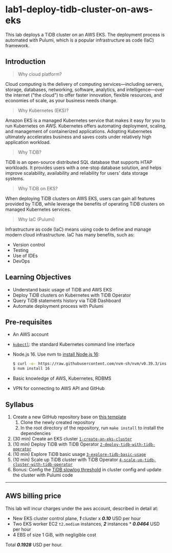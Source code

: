 # lab1-deploy-tidb-cluster-on-aws-eks

This lab deploys a TiDB cluster on an AWS EKS. The deployment process is automated with Pulumi, which is a popular
infrastructure as code (IaC) framework.

## Introduction

> Why cloud platform?

Cloud computing is the delivery of computing services—including servers, storage, databases, networking, software,
analytics, and intelligence—over the internet ("the cloud") to offer faster innovation, flexible resources, and
economies of scale, as your business needs change.

> Why Kubernetes (EKS)?

Amazon EKS is a managed Kubernetes service that makes it easy for you to run Kubernetes on AWS. Kubernetes offers
automating deployment, scaling, and management of containerized applications. Adopting Kubernetes ultimately accelerates
business and saves costs under relatively high application workload.

> Why TiDB?

TiDB is an open-source distributed SQL database that supports HTAP workloads. It provides users with a one-stop database
solution, and helps improve scalability, availability and reliability for users' data storage systems.

> Why TiDB on EKS?

When deploying TiDB clusters on AWS EKS, users can gain all features provided by TiDB, while leverage the benefits of
operating TiDB clusters on managed Kubernetes services.

> Why IaC (Pulumi)

Infrastructure as code (IaC) means using code to define and manage modern cloud infrastructure. IaC has many benefits,
such as:

- Version control
- Testing
- Use of IDEs
- DevOps

## Learning Objectives

- Understand basic usage of TiDB and AWS EKS
- Deploy TiDB clusters on Kubernetes with TiDB Operator
- Query TiDB statements history via TiDB Dashboard
- Automate deployment process with Pulumi

## Pre-requisites

- An AWS account
- [`kubectl`](https://kubernetes.io/docs/tasks/tools/install-kubectl/): the standard Kubernetes command line interface
- Node.js 16. Use nvm to [install Node.js 16](https://github.com/nvm-sh/nvm#installing-and-updating):

  ```bash
  $ curl -o- https://raw.githubusercontent.com/nvm-sh/nvm/v0.39.3/install.sh | bash
  $ nvm install 16
  ```

- Basic knowledge of AWS, Kubernetes, RDBMS
- VPN for connecting to AWS API and GitHub

## Syllabus

1. Create a new GitHub repository base on [this template](https://github.com/vldbss-2023/lab1-deploy-tidb-cluster-on-aws-eks)
   1. Clone the newly created repository
   2. In the root directory of the repository, run `make install` to install the dependencies
2. (30 min) Create an EKS cluster [`1-create-an-eks-cluster`](./1-create-an-eks-cluster/README.md)
3. (10 min) Deploy TiDB with TiDB
   Operator [`2-deploy-tidb-with-tidb-operator`](./2-deploy-tidb-with-tidb-operator/README.md)
4. (10 min) Explore TiDB basic usage [`3-explore-tidb-basic-usage`](./3-explore-tidb-basic-usage/README.md)
5. (10 min) Scale up TiDB cluster with TiDB
   Operator [`4-scale-up-tidb-cluster-with-tidb-operator`](./4-scale-up-tidb-cluster-with-tidb-operator/README.md)
6. Bonus: Config the [TiDB slowlog threshold](https://docs.pingcap.com/tidb/dev/tidb-configuration-file#slow-threshold) in cluster config and update the cluster with Pulumi code

---

## AWS billing price

This lab will incur charges under the aws account, described in detail at: 

- New EKS cluster control plane, **_1_** cluster x **_0.10_** USD per hour
- Two EKS worker EC2 `t2.medium` instances, **_2_** instances * **_0.0464_** USD per hour
- 4 EBS of size 1 GiB, with negligible cost

Total **_0.1928_** USD per hour.
